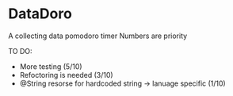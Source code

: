 # DataDoro
A collecting data pomodoro timer
Numbers are priority

TO DO:
- More testing (5/10)
- Refoctoring is needed (3/10)
- @String resorse for hardcoded string -> lanuage specific (1/10)
